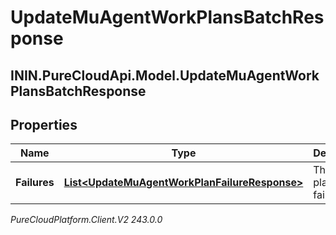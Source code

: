 # UpdateMuAgentWorkPlansBatchResponse

## ININ.PureCloudApi.Model.UpdateMuAgentWorkPlansBatchResponse

## Properties

|Name | Type | Description | Notes|
|------------ | ------------- | ------------- | -------------|
| **Failures** | [**List&lt;UpdateMuAgentWorkPlanFailureResponse&gt;**](UpdateMuAgentWorkPlanFailureResponse) | The work plan update failures | |



_PureCloudPlatform.Client.V2 243.0.0_

